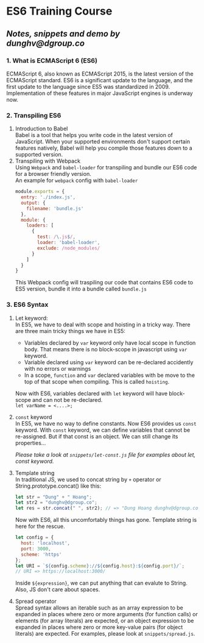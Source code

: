 # **ES6 Training Course**
## _Notes, snippets and demo by dunghv@dgroup.co_

### **1. What is ECMAScript 6 (ES6)**  
ECMAScript 6, also known as ECMAScript 2015, is the latest version of the ECMAScript standard. ES6 is a significant update to the language, and the first update to the language since ES5 was standardized in 2009. Implementation of these features in major JavaScript engines is underway now.

### **2. Transpiling ES6**  
1. Introduction to Babel  
Babel is a tool that helps you write code in the latest version of JavaScript. When your supported environments don't support certain features natively, Babel will help you compile those features down to a supported version.
2. Transpiling with Webpack  
Using `Webpack` and `babel-loader` for transpiling and bundle our ES6 code for a browser friendly version.  
An example for `webpack` config with `babel-loader`  
    ```javascript - webpack.config.js
    module.exports = {
      entry: './index.js',
      output: {
        filename: 'bundle.js'
      },
      module: {
        loaders: [
          {
            test: /\.js$/,
            loader: 'babel-loader',
            exclude: /node_modules/
          }
        ]
      }
    }
    ```
    This Webpack config will traspiling our code that contains ES6 code to ES5 version, bundle it into a bundle called `bundle.js`

### **3. ES6 Syntax**
1. Let keyword:  
In ES5, we have to deal with scope and hoisting in a tricky way. There are three main tricky things we have in ES5:

    - Variables declared by `var` keyword only have local scope in function body. That means there is no block-scope in javascript using `var` keyword.
    - Variable declared using `var` keyword can be re-declared accidently with no errors or warnings
    - In a scope, `function` and `var` declared variables with be move to the top of that scope when compiling. This is called `hoisting`.  

    Now with ES6, variables declared with `let` keyword will have block-scope and can not be re-declared.  
        `let varName = <....>;`

2. `const` keyword  
In ES5, we have no way to define constants. Now ES6 provides us `const` keyword. With `const` keyword, we can define variables that cannot be re-assigned. But if that const is an object. We can still change its properties...

    _Please take a look at `snippets/let-const.js` file for examples about let, const keyword._

3. Template string  
In traditional JS, we used to concat string by `+` operator or String.prototype.concat() like this:  
    ```javascript
    let str = "Dung" + " Hoang";
    let str2 = "dunghv@dgroup.co";
    let res = str.concat(" ", str2); // => "Dung Hoang dunghv@dgroup.co"
    ```
    Now with ES6, all this uncomfortably things has gone. Template string is here for the rescue.  
    ```javascript
    let config = {
      host: 'localhost',
      port: 3000,
      scheme: 'https'
    };
    let URI = `${config.scheme}://${config.host}:${config.port}/`;
    // URI => https://localhost:3000/
    ```
    Inside `${expression}`, we can put anything that can evalute to String. Also, JS don't care about spaces.

4. Spread operator  
Spread syntax allows an iterable such as an array expression to be expanded in places where zero or more arguments (for function calls) or elements (for array literals) are expected, or an object expression to be expanded in places where zero or more key-value pairs (for object literals) are expected. For examples, please look at `snippets/spread.js`.

